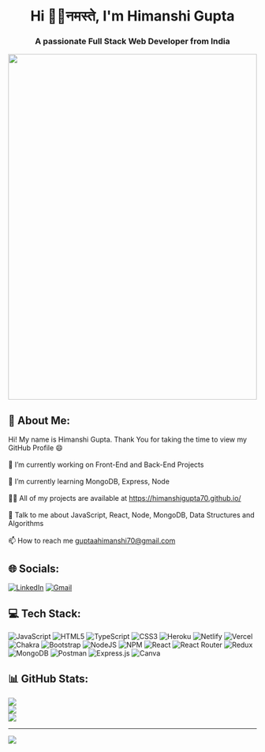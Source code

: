 <h1 align="center">Hi 👋👏नमस्ते, I'm Himanshi Gupta</h1>
<h3 align="center">A passionate Full Stack Web Developer from India</h3>

<img width="100%"  height="700px"  object-fit="cover"  src="https://camo.githubusercontent.com/b7e84cd7df9d883ebab3618b73506c04d2b867b5249291268930f0ab1f02e2e2/68747470733a2f2f7265732e636c6f7564696e6172792e636f6d2f70726163746963616c6465762f696d6167652f66657463682f732d2d32625a496a5047432d2d2f635f6c696d6974253243665f6175746f253243666c5f70726f6772657373697665253243715f3636253243775f3838302f68747470733a2f2f6465762d746f2d75706c6f6164732e73332e616d617a6f6e6177732e636f6d2f692f64347476756b6274356d726133376376776b6c6b2e676966" alt="" />


## 💫 About Me:
Hi! My name is Himanshi Gupta. Thank You for taking the time to view my GitHub Profile 😄<br><br>🔭 I’m currently working on Front-End and Back-End Projects<br><br>🌱 I’m currently learning MongoDB, Express, Node <br><br>👨‍💻 All of my projects are available at https://himanshigupta70.github.io/ <br><br>💬 Talk to me about JavaScript, React, Node, MongoDB, Data Structures and Algorithms<br><br>📫 How to reach me guptaahimanshi70@gmail.com
## 🌐 Socials:
[![LinkedIn](https://img.shields.io/badge/LinkedIn-%230077B5.svg?logo=linkedin&logoColor=white)](https://www.linkedin.com/in/himanshi-gupta-aab83b129/) 
[![Gmail](https://img.shields.io/badge/Gmail-%230077B5.svg?logo=gmail&logoColor=Orange)](email=guptaahimanshi70@gmail.com)


## 💻 Tech Stack:
![JavaScript](https://img.shields.io/badge/javascript-%23323330.svg?style=for-the-badge&logo=javascript&logoColor=%23F7DF1E) ![HTML5](https://img.shields.io/badge/html5-%23E34F26.svg?style=for-the-badge&logo=html5&logoColor=white) ![TypeScript](https://img.shields.io/badge/typescript-%23007ACC.svg?style=for-the-badge&logo=typescript&logoColor=white) ![CSS3](https://img.shields.io/badge/css3-%231572B6.svg?style=for-the-badge&logo=css3&logoColor=white) ![Heroku](https://img.shields.io/badge/heroku-%23430098.svg?style=for-the-badge&logo=heroku&logoColor=white) ![Netlify](https://img.shields.io/badge/netlify-%23000000.svg?style=for-the-badge&logo=netlify&logoColor=#00C7B7) ![Vercel](https://img.shields.io/badge/vercel-%23000000.svg?style=for-the-badge&logo=vercel&logoColor=white) ![Chakra](https://img.shields.io/badge/chakra-%234ED1C5.svg?style=for-the-badge&logo=chakraui&logoColor=white) ![Bootstrap](https://img.shields.io/badge/bootstrap-%23563D7C.svg?style=for-the-badge&logo=bootstrap&logoColor=white) ![NodeJS](https://img.shields.io/badge/node.js-6DA55F?style=for-the-badge&logo=node.js&logoColor=white) ![NPM](https://img.shields.io/badge/NPM-%23000000.svg?style=for-the-badge&logo=npm&logoColor=white) ![React](https://img.shields.io/badge/react-%2320232a.svg?style=for-the-badge&logo=react&logoColor=%2361DAFB) ![React Router](https://img.shields.io/badge/React_Router-CA4245?style=for-the-badge&logo=react-router&logoColor=white) ![Redux](https://img.shields.io/badge/redux-%23593d88.svg?style=for-the-badge&logo=redux&logoColor=white) ![MongoDB](https://img.shields.io/badge/MongoDB-%234ea94b.svg?style=for-the-badge&logo=mongodb&logoColor=white) ![Postman](https://img.shields.io/badge/Postman-FF6C37?style=for-the-badge&logo=postman&logoColor=white) ![Express.js](https://img.shields.io/badge/express.js-%23404d59.svg?style=for-the-badge&logo=express&logoColor=%2361DAFB) ![Canva](https://img.shields.io/badge/Canva-%2300C4CC.svg?style=for-the-badge&logo=Canva&logoColor=white)

## 📊 GitHub Stats:
![](https://github-readme-stats.vercel.app/api?username=HimanshiGupta70&theme=radical&hide_border=false&include_all_commits=false&count_private=false)<br/>
![](https://github-readme-streak-stats.herokuapp.com/?user=HimanshiGupta70&theme=radical&hide_border=false)<br/>
![](https://github-readme-stats.vercel.app/api/top-langs/?username=HimanshiGupta70&theme=radical&hide_border=false&include_all_commits=false&count_private=false&layout=compact)

---
[![](https://visitcount.itsvg.in/api?id=HimanshiGupta70&icon=0&color=3)](https://visitcount.itsvg.in)
